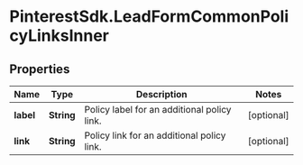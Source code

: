 # PinterestSdk.LeadFormCommonPolicyLinksInner

## Properties

Name | Type | Description | Notes
------------ | ------------- | ------------- | -------------
**label** | **String** | Policy label for an additional policy link. | [optional] 
**link** | **String** | Policy link for an additional policy link. | [optional] 


